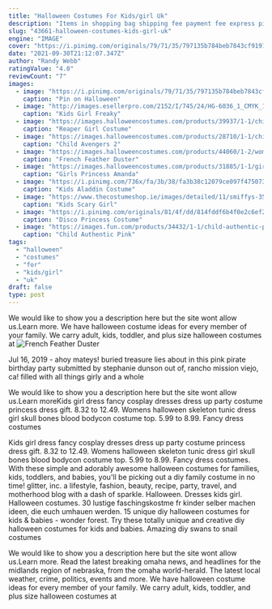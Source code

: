 ```yaml
---
title: "Halloween Costumes For Kids/girl Uk"
description: "Items in shopping bag shipping fee payment fee express picking fee service fee your shopping bag is empty! article number pcs this product is out of stock. Go to product page this product is"
slug: "43661-halloween-costumes-kids-girl-uk"
engine: "IMAGE"
cover: "https://i.pinimg.com/originals/79/71/35/797135b784beb7843cf9191ffcbd59b7.jpg"
date: "2021-09-30T21:12:07.347Z"
author: "Randy Webb"
ratingValue: "4.0"
reviewCount: "7"
images:
  - image: "https://i.pinimg.com/originals/79/71/35/797135b784beb7843cf9191ffcbd59b7.jpg"
    caption: "Pin on Halloween"
  - image: "http://images.esellerpro.com/2152/I/745/24/HG-6036_1_CMYK_1600.jpg"
    caption: "Kids Girl Freaky"
  - image: "https://images.halloweencostumes.com/products/39937/1-1/child-reaper-girl-costume.jpg"
    caption: "Reaper Girl Costume"
  - image: "https://images.halloweencostumes.com/products/28710/1-1/child-avengers-2-black-widow-costume.jpg"
    caption: "Child Avengers 2"
  - image: "https://images.halloweencostumes.com/products/44060/1-2/womens-french-feather-duster-costume.jpg"
    caption: "French Feather Duster"
  - image: "https://images.halloweencostumes.com/products/31885/1-1/girls-princess-amanda-costume.jpg"
    caption: "Girls Princess Amanda"
  - image: "https://i.pinimg.com/736x/fa/3b/38/fa3b38c12079ce097f4750734b153362.jpg"
    caption: "Kids Aladdin Costume"
  - image: "https://www.thecostumeshop.ie/images/detailed/11/smiffys-35671.jpg"
    caption: "Kids Scary Girl"
  - image: "https://i.pinimg.com/originals/81/4f/dd/814fddf6b4f0e2c6ef2b72dad142e536.jpg"
    caption: "Disco Princess Costume"
  - image: "https://images.fun.com/products/34432/1-1/child-authentic-pink-ladies-jacket.jpg"
    caption: "Child Authentic Pink"
tags:
  - "halloween"
  - "costumes"
  - "for"
  - "kids/girl"
  - "uk"
draft: false
type: post
---
```


We would like to show you a description here but the site wont allow us.Learn more. We have halloween costume ideas for every member of your family. We carry adult, kids, toddler, and plus size halloween costumes at
![French Feather Duster](https://images.halloweencostumes.com/products/44060/1-2/womens-french-feather-duster-costume.jpg "French Feather Duster")

Jul 16, 2019 - ahoy mateys! buried treasure lies about in this pink pirate birthday party submitted by stephanie dunson out of, rancho mission viejo, ca! filled with all things girly and a whole
<!--inArticleAds-->

<!--galleryOne-->

We would like to show you a description here but the site wont allow us.Learn moreKids girl dress fancy cosplay dresses dress up party costume princess dress gift. 8.32 to 12.49.  Womens halloween skeleton tunic dress girl skull bones blood bodycon costume top. 5.99 to 8.99. Fancy dress costumes
<!--inArticleAds-->

<!--galleryTwo-->

Kids girl dress fancy cosplay dresses dress up party costume princess dress gift. 8.32 to 12.49.  Womens halloween skeleton tunic dress girl skull bones blood bodycon costume top. 5.99 to 8.99. Fancy dress costumes. With these simple and adorably awesome halloween costumes for families, kids, toddlers, and babies, you'll be picking out a diy family costume in no time! glitter, inc.  a lifestyle, fashion, beauty, recipe, party, travel, and motherhood blog with a dash of sparkle. Halloween. Dresses kids girl. Halloween costumes. 30 lustige faschingskostme fr kinder selber machen ideen, die euch umhauen werden.  15 unique diy halloween costumes for kids & babies - wonder forest. Try these totally unique and creative diy halloween costumes for kids and babies. Amazing diy swans to snail costumes
<!--galleryThree-->

We would like to show you a description here but the site wont allow us.Learn more. Read the latest breaking omaha news, and headlines for the midlands region of nebraska, from the omaha world-herald. The latest local weather, crime, politics, events and more. We have halloween costume ideas for every member of your family. We carry adult, kids, toddler, and plus size halloween costumes at